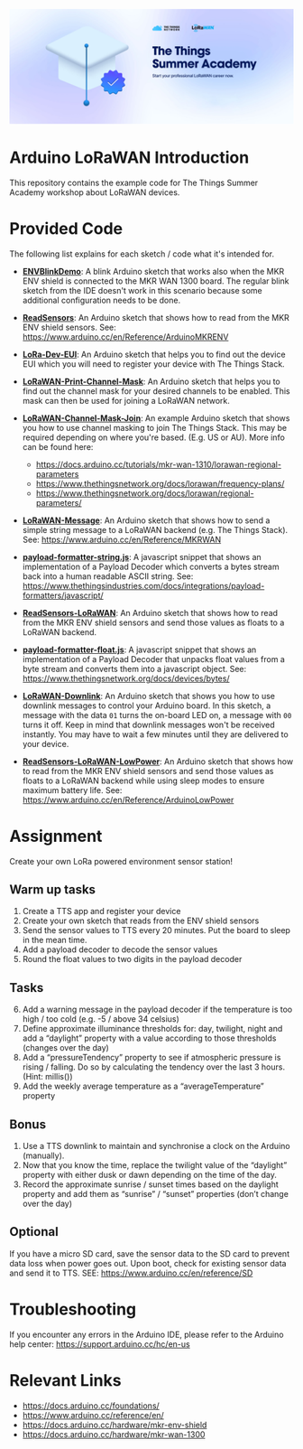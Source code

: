 ![](banner.jpg)

# Arduino LoRaWAN Introduction
This repository contains the example code for The Things Summer Academy workshop about LoRaWAN devices.

# Provided Code
The following list explains for each sketch / code what it's intended for.

- **[ENVBlinkDemo](./ENVBlinkDemo)**:
A blink Arduino sketch that works also when the MKR ENV shield is connected to the MKR WAN 1300 board. The regular blink sketch from the IDE doesn't work in this scenario because some additional configuration needs to be done.

- **[ReadSensors](./ReadSensors)**:
An Arduino sketch that shows how to read from the MKR ENV shield sensors.
See: https://www.arduino.cc/en/Reference/ArduinoMKRENV

- **[LoRa-Dev-EUI](./LoRa-Dev-EUI)**:
An Arduino sketch that helps you to find out the device EUI which you will need to register your device with The Things Stack.

- **[LoRaWAN-Print-Channel-Mask](./LoRaWAN-Print-Channel-Mask)**:
An Arduino sketch that helps you to find out the channel mask for your desired channels to be enabled. This mask can then be used for joining a LoRaWAN network.

- **[LoRaWAN-Channel-Mask-Join](./LoRaWAN-Channel-Mask-Join)**:
An example Arduino sketch that shows you how to use channel masking to join The Things Stack. This may be required depending on where you're based. (E.g. US or AU).
More info can be found here: 
    - https://docs.arduino.cc/tutorials/mkr-wan-1310/lorawan-regional-parameters
    - https://www.thethingsnetwork.org/docs/lorawan/frequency-plans/
    - https://www.thethingsnetwork.org/docs/lorawan/regional-parameters/

- **[LoRaWAN-Message](./LoRaWAN-Message)**:
An Arduino sketch that shows how to send a simple string message to a LoRaWAN backend (e.g. The Things Stack).
See: https://www.arduino.cc/en/Reference/MKRWAN

- **[payload-formatter-string.js](./payload-formatter-string.js)**:
A javascript snippet that shows an implementation of a Payload Decoder which converts a bytes stream back into a human readable ASCII string.
See: https://www.thethingsindustries.com/docs/integrations/payload-formatters/javascript/

- **[ReadSensors-LoRaWAN](./ReadSensors-LoRaWAN)**:
An Arduino sketch that shows how to read from the MKR ENV shield sensors and send those values as floats to a LoRaWAN backend.

- **[payload-formatter-float.js](./payload-formatter-float.js)**:
A javascript snippet that shows an implementation of a Payload Decoder that unpacks float values from a byte stream and converts them into a javascript object.
See: https://www.thethingsnetwork.org/docs/devices/bytes/

- **[LoRaWAN-Downlink](./LoRaWAN-Downlink)**:
An Arduino sketch that shows you how to use downlink messages to control your Arduino board. In this sketch, a message with the data `01` turns the on-board LED on, a message with `00` turns it off. Keep in mind that downlink messages won't be received instantly. You may have to wait a few minutes until they are delivered to your device.

- **[ReadSensors-LoRaWAN-LowPower](./ReadSensors-LoRaWAN-LowPower)**:
An Arduino sketch that shows how to read from the MKR ENV shield sensors and send those values as floats to a LoRaWAN backend while using sleep modes to ensure maximum battery life.
See: https://www.arduino.cc/en/Reference/ArduinoLowPower

# Assignment

Create your own LoRa powered environment sensor station!

## Warm up tasks

1. Create a TTS app and register your device
2. Create your own sketch that reads from the ENV shield sensors
3. Send the sensor values to TTS every 20 minutes. Put the board to sleep in the mean time.
4. Add a payload decoder to decode the sensor values
5. Round the float values to two digits in the payload decoder

## Tasks
6. Add a warning message in the payload decoder if the temperature is too high / too cold (e.g. -5 / above 34 celsius)
7. Define approximate illuminance thresholds for: day, twilight, night and add a “daylight” property with a value according to those thresholds (changes over the day)
8. Add a “pressureTendency” property to see if atmospheric pressure is rising / falling. Do so by calculating the tendency over the last 3 hours. (Hint: millis())
9. Add the weekly average temperature as a “averageTemperature” property

## Bonus
1. Use a TTS downlink to maintain and synchronise a clock on the Arduino (manually).
2. Now that you know the time, replace the twilight value of the “daylight” property with either dusk or dawn depending on the time of the day.
3. Record the approximate sunrise / sunset times based on the daylight property and add them as “sunrise” / “sunset” properties (don’t change over the day)

## Optional
If you have a micro SD card, save the sensor data to the SD card to prevent data loss when power goes out. Upon boot, check for existing sensor data and send it to TTS. SEE: https://www.arduino.cc/en/reference/SD


# Troubleshooting
If you encounter any errors in the Arduino IDE, please refer to the Arduino help center: https://support.arduino.cc/hc/en-us

# Relevant Links

- https://docs.arduino.cc/foundations/
- https://www.arduino.cc/reference/en/
- https://docs.arduino.cc/hardware/mkr-env-shield
- https://docs.arduino.cc/hardware/mkr-wan-1300